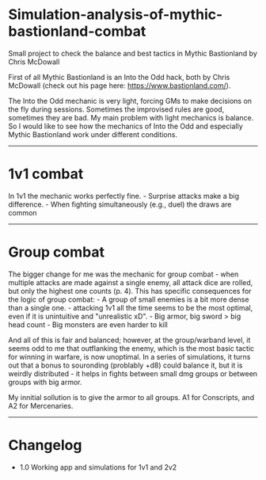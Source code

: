 # Simulation-analysis-of-mythic-bastionland-combat
Small project to check the balance and best tactics in Mythic Bastionland by Chris McDowall

First of all Mythic Bastionland is an Into the Odd hack, both by Chris McDowall (check out his page here: https://www.bastionland.com/).

The Into the Odd mechanic is very light, forcing GMs to make decisions on the fly during sessions. Sometimes the improvised rules are good, sometimes they are bad. 
My main problem with light mechanics is balance. So I would like to see how the mechanics of Into the Odd and especially Mythic Bastionland work under different conditions.

---
# 1v1 combat
In 1v1 the mechanic works perfectly fine. 
    - Surprise attacks make a big difference.
    - When fighting simultaneously (e.g., duel) the draws are common 

---
# Group combat
The bigger change for me was the mechanic for group combat - when multiple attacks are made against a single enemy, all attack dice are rolled, but only the highest one counts (p. 4). 
This has specific consequences for the logic of group combat:
    - A group of small enemies is a bit more dense than a single one.
    - attacking 1v1 all the time seems to be the most optimal, even if it is unintuitive and "unrealistic xD".
    - Big armor, big sword > big head count
    - Big monsters are even harder to kill

And all of this is fair and balanced; however, at the group/warband level, it seems odd to me that outflanking the enemy, which is the most basic tactic for winning in warfare, is now unoptimal. In a series of simulations, it turns out that a bonus to souronding (problably +d8) could balance it, but it is weirdly distributed - it helps in fights between small dmg groups or between groups with big armor. 

My innitial sollution is to give the armor to all groups. A1 for Conscripts, and A2 for Mercenaries.

---

# Changelog

- 1.0 Working app and simulations for 1v1 and 2v2